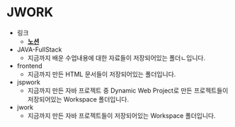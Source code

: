 # JWORK

- 링크
	- **[노션](https://wool-point-849.notion.site/JAVA-Full-Stack-Class-acfa1a12c38e4185852685d854bfbec7?pvs=4)**
- JAVA-FullStack
	- 지금까지 배운 수업내용에 대한 자료들이 저장되어있는 폴더ㄴ입니다.
- frontend
	- 지금까지 만든 HTML 문서들이 저장되어있는 폴더입니다.
- jspwork
	- 지금까지 만든 자바 프로젝트 중 Dynamic Web Project로 만든 프로젝트들이 저장되어있는 Workspace 폴더입니다.
- jwork
	- 지금까지 만든 자바 프로젝트들이 저장되어있는 Workspace 폴더입니다.